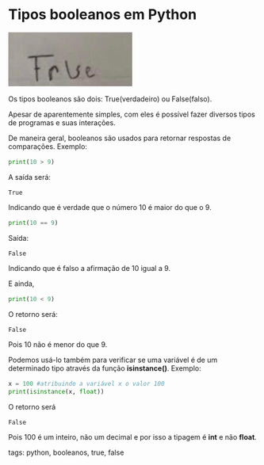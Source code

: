 # Tipos booleanos em Python

![True or False](img/p0012-0.jpg)

Os tipos booleanos são dois: True(verdadeiro) ou False(falso).

Apesar de aparentemente simples, com eles é possível fazer diversos tipos de programas e suas interações.

De maneira geral, booleanos são usados para retornar respostas de comparações. Exemplo:

```py
print(10 > 9)
```

A saída será:

```
True
```

Indicando que é verdade que o número 10 é maior do que o 9.

```py
print(10 == 9)
```

Saída:

```
False
```

Indicando que é falso a afirmação de 10 igual a 9.

E ainda,

```py
print(10 < 9)
```

O retorno será:

```
False
```

Pois 10 não é menor do que 9.

Podemos usá-lo também para verificar se uma variável é de um determinado tipo através da função **isinstance()**. Exemplo:

```py
x = 100 #atribuindo a variável x o valor 100
print(isinstance(x, float))
```

O retorno será

```
False
```

Pois 100 é um inteiro, não um decimal e por isso a tipagem é **int** e não **float**.

tags: python, booleanos, true, false
